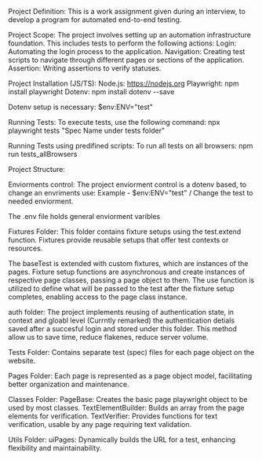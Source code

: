 Project Definition: This is a work assignment given during an interview, to develop a program for automated end-to-end testing.

Project Scope: The project involves setting up an automation infrastructure foundation. This includes tests to perform the following actions:
Login: Automating the login process to the application.
Navigation: Creating test scripts to navigate through different pages or sections of the application.
Assertion: Writing assertions to verify statuses.

Project Installation (JS/TS):
Node.js: https://nodejs.org
Playwright: npm install playwright
Dotenv: npm install dotenv --save

Dotenv setup is necessary: $env:ENV="test"








Running Tests:
To execute tests, use the following command: npx playwright tests "Spec Name under tests folder"

Running Tests using predifined scripts:
To run all tests on all browsers: npm run tests_allBrowsers

Project Structure:

Enviorments control:
The project enviorment control is a dotenv based, to change an envriments use:
Example - $env:ENV="test" / Change the test to needed enviorment.

The .env file holds general enviorment varibles 

Fixtures Folder: This folder contains fixture setups using the test.extend function. Fixtures provide reusable setups that offer test contexts or resources.

The baseTest is extended with custom fixtures, which are instances of the pages. Fixture setup functions are asynchronous and create instances of respective page classes, passing a page object to them. The use function is utilized to define what will be passed to the test after the fixture setup completes, enabling access to the page class instance.

auth folder: The project implements reusing of authentication state, in context and gloabl level (Currntly remarked) the authentication detials saved after a succesful login and stored under this folder.
This method allow us to save time, reduce flakenes, reduce server volume.

Tests Folder: Contains separate test (spec) files for each page object on the website.

Pages Folder: Each page is represented as a page object model, facilitating better organization and maintenance.

Classes Folder: PageBase: Creates the basic page playwright object to be used by most classes. TextElementBuilder: Builds an array from the page elements for verification. TextVerifier: Provides functions for text verification, usable by any page requiring text validation.

Utils Folder: uiPages: Dynamically builds the URL for a test, enhancing flexibility and maintainability.


